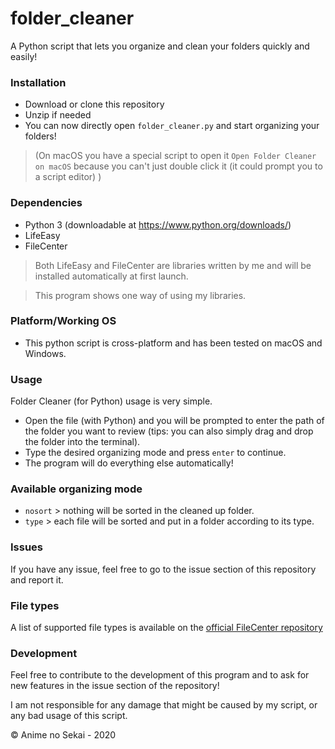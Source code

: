 # folder_cleaner
 A Python script that lets you organize and clean your folders quickly and easily!
 
 ### Installation
 - Download or clone this repository
 - Unzip if needed
 - You can now directly open `folder_cleaner.py` and start organizing your folders!
 
> (On macOS you have a special script to open it `Open Folder Cleaner on macOS` because you can't just double click it (it could prompt you to a script editor) )
 
 ### Dependencies
 - Python 3 (downloadable at https://www.python.org/downloads/)
 - LifeEasy
 - FileCenter
 
 > Both LifeEasy and FileCenter are libraries written by me and will be installed automatically at first launch.
 
 > This program shows one way of using my libraries.
 
 ### Platform/Working OS
 - This python script is cross-platform and has been tested on macOS and Windows.
 
 ### Usage
 Folder Cleaner (for Python) usage is very simple.
 
 - Open the file (with Python) and you will be prompted to enter the path of the folder you want to review (tips: you can also simply drag and drop the folder into the terminal).
 - Type the desired organizing mode and press `enter` to continue.
 - The program will do everything else automatically!
 
 ### Available organizing mode
- `nosort` > nothing will be sorted in the cleaned up folder.
- `type`   > each file will be sorted and put in a folder according to its type.

### Issues
If you have any issue, feel free to go to the issue section of this repository and report it.

### File types
A list of supported file types is available on the [official FileCenter repository](https://github.com/Animenosekai/filecenter#listoftypes)

### Development
Feel free to contribute to the development of this program and to ask for new features in the issue section of the repository!

I am not responsible for any damage that might be caused by my script, or any bad usage of this script.

© Anime no Sekai - 2020
